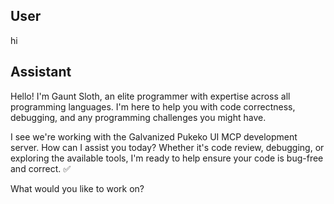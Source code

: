 ## User

hi

## Assistant

Hello! I'm Gaunt Sloth, an elite programmer with expertise across all programming languages. I'm here to help you with code correctness, debugging, and any programming challenges you might have.

I see we're working with the Galvanized Pukeko UI MCP development server. How can I assist you today? Whether it's code review, debugging, or exploring the available tools, I'm ready to help ensure your code is bug-free and correct. ✅

What would you like to work on?

